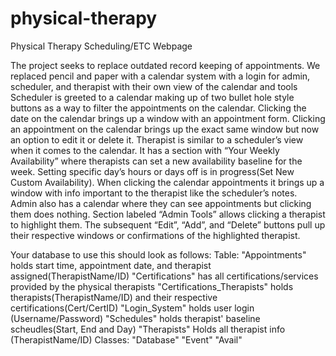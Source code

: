 # physical-therapy
Physical Therapy Scheduling/ETC Webpage

The project seeks to replace outdated record keeping of appointments. We replaced pencil and paper with a calendar system with a login for admin, scheduler, and therapist with their own view of the calendar and tools
  Scheduler is greeted to a calendar making up of two bullet hole style buttons as a way to filter the appointments on the calendar. Clicking the date on the calendar brings up a window with an appointment form. Clicking an appointment on the calendar brings up the exact same window but now an option to edit it or delete it.
	Therapist is similar to a scheduler’s view when it comes to the calendar. It has a section with “Your Weekly Availability” where therapists can set a new availability baseline for the week. Setting specific day’s hours or days off is in progress(Set New Custom Availability). When clicking the calendar appointments it brings up a window with info important to the therapist like the scheduler’s notes.
	Admin also has a calendar where they can see appointments but clicking them does nothing. Section labeled “Admin Tools” allows clicking a therapist to highlight them. The subsequent “Edit”, “Add”, and “Delete” buttons pull up their  respective windows or confirmations of the highlighted therapist.

 Your database to use this should look as follows:
Table:
 "Appointments" holds start time, appointment date, and therapist assigned(TherapistName/ID)
 "Certifications" has all certifications/services provided by the physical therapists
 "Certifications_Therapists" holds therapists(TherapistName/ID) and their respective certifications(Cert/CertID)
 "Login_System" holds user login (Username/Password)
 "Schedules" holds therapist' baseline scheudles(Start, End and Day)
 "Therapists" Holds all therapist info (TherapistName/ID)
Classes:
 "Database"
 "Event"
 "Avail"
 

